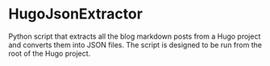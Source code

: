 # HugoJsonExtractor
Python script that extracts all the blog markdown posts from a Hugo project and converts them into JSON files. The script is designed to be run from the root of the Hugo project.
